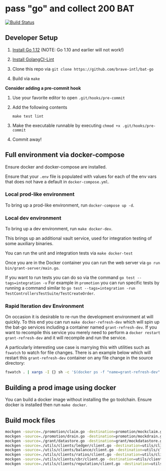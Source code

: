 # pass "go" and collect 200 BAT

[![Build
Status](https://travis-ci.org/brave-intl/bat-go.svg?branch=master)](https://travis-ci.org/brave-intl/bat-go)

## Developer Setup

1. [Install Go 1.12](https://golang.org/doc/install) (NOTE: Go 1.10 and earlier will not work!)

2. [Install GolangCI-Lint](https://github.com/golangci/golangci-lint#install)

3. Clone this repo via `git clone https://github.com/brave-intl/bat-go`

4. Build via `make`

**Consider adding a pre-commit hook**

1. Use your favorite editor to open `.git/hooks/pre-commit`
2. Add the following contents

   ```
   make test lint
   ```

3. Make the executable runnable by executing `chmod +x .git/hooks/pre-commit`
4. Commit away!

## Full environment via docker-compose

Ensure docker and docker-compose are installed.

Ensure that your `.env` file is populated with values for each of the
env vars that does not have a default in `docker-compose.yml`.

### Local prod-like environment

To bring up a prod-like environment, run `docker-compose up -d`.

### Local dev environment

To bring up a dev environment, run `make docker-dev`.

This brings up an additional vault service, used for integration testing of
some auxiliary binaries.

You can run the unit and integration tests via `make docker-test`

Once you are in the Docker container you can run the web server via `go run bin/grant-server/main.go`.

If you want to run tests you can do so via the command `go test --tags=integration -v`
For example in `promotion` you can run specific tests by running a command similar to `go test --tags=integration -run TestControllersTestSuite/TestCreateOrder`.

### Rapid Iteration dev Environment

On occasion it is desirable to re-run the development environment at will quickly.  To this
end you can run `make docker-refresh-dev` which will spin up the bat-go services including a
container named `grant-refresh-dev`.  If you want to recompile this service you merely need to
perform a `docker restart grant-refresh-dev` and it will recompile and run the service.

A particularly interesting use case is marrying this with utilities such as `fswatch` to watch
for file changes.  There is an example below which will restart this `grant-refresh-dev` container
on any file change in the source directory:

```bash
fswatch . | xargs -I {} sh -c '$(docker ps -f "name=grant-refresh-dev" --format "docker restart {{.ID}}")'
```

## Building a prod image using docker

You can build a docker image without installing the go toolchain. Ensure docker
is installed then run `make docker`.


## Build mock files
```bash
mockgen -source=./promotion/claim.go -destination=promotion/mockclaim.go -package=promotion
mockgen -source=./promotion/drain.go -destination=promotion/mockdrain.go -package=promotion
mockgen -source=./grant/datastore.go -destination=grant/mockdatastore.go -package=grant
mockgen -source=./utils/clients/ledger/client.go -destination=utils/clients/ledger/mock/mock.go -package=mock_ledger
mockgen -source=./utils/clients/balance/client.go -destination=utils/clients/balance/mock/mock.go -package=mock_balance
mockgen -source=./utils/clients/ratios/client.go -destination=utils/clients/ratios/mock/mock.go -package=mock_ledger
mockgen -source=./utils/clients/cbr/client.go -destination=utils/clients/cbr/mock/mock.go -package=mock_cbr
mockgen -source=./utils/clients/reputation/client.go -destination=utils/clients/reputation/mock/mock.go -package=mock_reputation
```